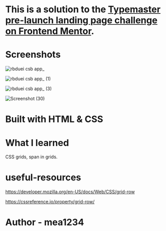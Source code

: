 # This is a solution to the [Typemaster pre-launch landing page challenge on Frontend Mentor]().

# Screenshots 
![rbduei csb app_](https://user-images.githubusercontent.com/117090624/204666888-0977efde-c6e0-4b74-9351-192affb41350.png)


![rbduei csb app_ (1)](https://user-images.githubusercontent.com/117090624/204666899-42015e1e-41fe-400e-9b20-f20e0298d61b.png)


![rbduei csb app_ (3)](https://user-images.githubusercontent.com/117090624/204666931-aba1af45-0f97-41ad-ae7b-df34e2b33401.png)


![Screenshot (30)](https://user-images.githubusercontent.com/117090624/204666965-3572f658-7368-4374-a3fa-86fa16b9fa81.png)


# Built with HTML & CSS

# What I learned 
  CSS grids, 
  span in grids.
# useful-resources
https://developer.mozilla.org/en-US/docs/Web/CSS/grid-row

https://cssreference.io/property/grid-row/

# Author - mea1234

